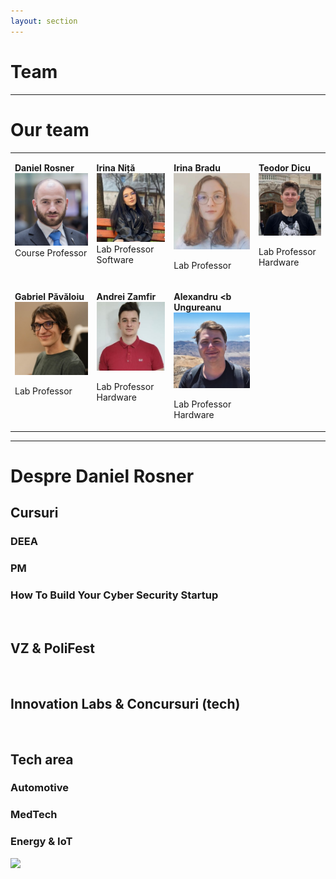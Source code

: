 ```yaml
---
layout: section
---
```

# Team


---

# Our team

<table>
<tbody>
<tr valign="top">
<td>

**Daniel Rosner**
<img src="./img/daniel_rosner.png" class="w-25">
Course Professor 
</td>

<td>

**Irina Niță**
<img src="./img/irina_nita.jpg" class="w-25">
 Lab Professor\
 Software
</td>

<td>

**Irina Bradu**
<img src="./img/irina_bradu.jpg" class="w-25">
 
Lab Professor
</td>

<td>

**Teodor Dicu**
<img src="./img/teodor_dicu.jpg" class="w-25">
 
Lab Professor <br/>
Hardware

</td>

</tr>

<tr valign="top">
<td>

**Gabriel Păvăloiu**
<img src="./img/gabriel_pavaloiu.jpg" class="w-25">
 
Lab Professor
</td>

<td>

**Andrei Zamfir**
<img src="./img/andrei_zamfir.jpg" class="w-25">
 
Lab Professor <br/>
Hardware
</td>

<td>

**Alexandru <b Ungureanu**
<img src="./img/alexandru_ungureanu.jpg" class="w-25">
 
Lab Professor\
Hardware
</td>

<td>
</td>
</tr>

</tbody>

</table>

---

# Despre Daniel Rosner

<div grid="~ cols-2 gap-20">
<div>

## Cursuri
### DEEA
### PM
### How To Build Your Cyber Security Startup

<br>

## VZ & PoliFest
<br>

## Innovation Labs & Concursuri (tech)

<br>

## Tech area
### Automotive
### MedTech
### Energy & IoT

</div>

<img src="/img/dr.png" class="w-2500">

</div>
